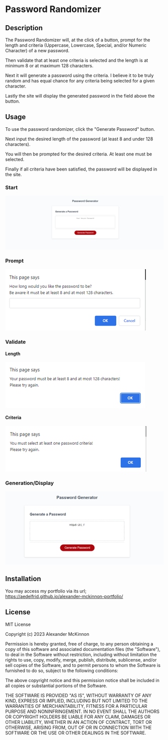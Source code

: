 # Password Randomizer

## Description

The Password Randomizer will, at the click of a button, prompt for the length and criteria (Uppercase, Lowercase, Special, and/or Numeric Character) of a new password. 

Then validate that at least one criteria is selected and the length is at minimum 8 or at maximum 128 characters.

Next it will generate a password using the criteria. I believe it to be truly random and has equal chance for any criteria being selected for a given character.

Lastly the site will display the generated password in the field above the button.

## Usage

To use the password randomizer, click the "Generate Password" button.

Next input the desired length of the password (at least 8 and under 128 characters).

You will then be prompted for the desired criteria. At least one must be selected.

Finally if all criteria have been satisfied, the password will be displayed in the site.

### Start
<img src="./assets/images/Screenshot 2023-05-14 151443.png">

### Prompt
<img src="./assets/images/Screenshot 2023-05-14 151607.png">

### Validate
#### Length
<img src="./assets/images/Screenshot 2023-05-14 151705.png">

#### Criteria
<img src="./assets/images/Screenshot 2023-05-14 151731.png"> 

### Generation/Display
<img src="./assets/images/Screenshot 2023-05-14 151800.png">

## Installation

You may access my portfolio via its url; https://aedelfrid.github.io/alexander-mckinnon-portfolio/

## License

MIT License

Copyright (c) 2023 Alexander McKinnon

Permission is hereby granted, free of charge, to any person obtaining a copy
of this software and associated documentation files (the "Software"), to deal
in the Software without restriction, including without limitation the rights
to use, copy, modify, merge, publish, distribute, sublicense, and/or sell
copies of the Software, and to permit persons to whom the Software is
furnished to do so, subject to the following conditions:

The above copyright notice and this permission notice shall be included in all
copies or substantial portions of the Software.

THE SOFTWARE IS PROVIDED "AS IS", WITHOUT WARRANTY OF ANY KIND, EXPRESS OR
IMPLIED, INCLUDING BUT NOT LIMITED TO THE WARRANTIES OF MERCHANTABILITY,
FITNESS FOR A PARTICULAR PURPOSE AND NONINFRINGEMENT. IN NO EVENT SHALL THE
AUTHORS OR COPYRIGHT HOLDERS BE LIABLE FOR ANY CLAIM, DAMAGES OR OTHER
LIABILITY, WHETHER IN AN ACTION OF CONTRACT, TORT OR OTHERWISE, ARISING FROM,
OUT OF OR IN CONNECTION WITH THE SOFTWARE OR THE USE OR OTHER DEALINGS IN THE
SOFTWARE.
